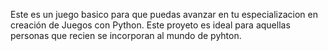 Este es un juego basico para que puedas avanzar en tu especializacion en creación de Juegos con Python.
Este proyeto es ideal para aquellas personas que recien se incorporan al mundo de pyhton.

